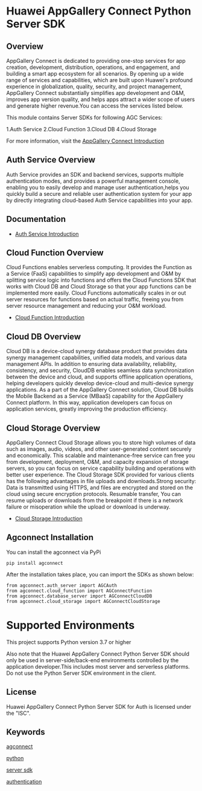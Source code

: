 # Huawei AppGallery Connect Python Server SDK

## Overview

AppGallery Connect is dedicated to providing one-stop services for app creation, development,
distribution, operations, and engagement, and building a smart app ecosystem for all scenarios.
By opening up a wide range of services and capabilities, which are built upon Huawei's profound
experience in globalization, quality, security, and project management, AppGallery Connect substantially
simplifies app development and O&M, improves app version quality, and helps apps attract a wider
scope of users and generate higher revenue.You can access the services listed below.

This module contains Server SDKs for following AGC Services:

1.Auth Service
2.Cloud Function
3.Cloud DB
4.Cloud Storage

For more information, visit
the [AppGallery Connect Introduction](https://developer.huawei.com/consumer/en/doc/development/AppGallery-connect-Guides/agc-introduction-0000001057492641)

## Auth Service Overview

Auth Service provides an SDK and backend services, supports multiple authentication modes,
and provides a powerful management console, enabling you to easily develop and manage user authentication,helps
you quickly build a secure and reliable user authentication system for your app by directly integrating
cloud-based Auth Service capabilities into your app.

## Documentation

- [Auth Service Introduction](https://developer.huawei.com/consumer/en/doc/development/AppGallery-connect-Guides/agc-auth-introduction-0000001053732605)

## Cloud Function Overview

Cloud Functions enables serverless computing. It provides the Function as a Service (FaaS) capabilities to
simplify app development and O&M by splitting service logic into functions and offers the Cloud Functions SDK that
works with Cloud DB and Cloud Storage so that your app functions can be implemented more easily. Cloud Functions
automatically scales in or out server resources for functions based on actual traffic, freeing you from server
resource management and reducing your O&M workload.

- [Cloud Function Introduction](https://developer.huawei.com/consumer/en/doc/development/AppGallery-connect-Guides/agc-cloudfunction-introduction-0000001059279544)

## Cloud DB Overview

Cloud DB is a device-cloud synergy database product that provides data synergy management capabilities, unified
data models, and various data management APIs. In addition to ensuring data availability, reliability,
consistency, and security, CloudDB enables seamless data synchronization between the device and cloud,
and supports offline application operations, helping developers quickly develop device-cloud and multi-device
synergy applications. As a part of the AppGallery Connect solution, Cloud DB builds the Mobile Backend as a Service
(MBaaS) capability for the AppGallery Connect platform. In this way, application developers can focus on
application services, greatly improving the production efficiency.

## Cloud Storage Overview

AppGallery Connect Cloud Storage allows you to store high volumes of data such as images, audio, videos, and other 
user-generated content securely and economically. This scalable and maintenance-free service can free you 
from development, deployment, O&M, and capacity expansion of storage servers, so you can focus on 
service capability building and operations with better user experience. The Cloud Storage SDK provided 
for various clients has the following advantages in file uploads and downloads.Strong security: 
Data is transmitted using HTTPS, and files are encrypted and stored on the cloud using secure 
encryption protocols. Resumable transfer, You can resume uploads or downloads from the breakpoint 
if there is a network failure or misoperation while the upload or download is underway.

- [Cloud Storage Introduction](https://developer.huawei.com/consumer/en/doc/development/AppGallery-connect-Guides/agc-cloudstorage-introduction-0000001054847259)

## Agconnect Installation

You can install the agconnect via PyPi

    pip install agconnect

After the installation takes place, you can import the SDKs as shown below:

    from agconnect.auth_server import AGCAuth
    from agconnect.cloud_function import AGConnectFunction
    from agconnect.database_server import AGConnectCloudDB
    from agconnect.cloud_storage import AGConnectCloudStorage

# Supported Environments

This project supports Python version 3.7 or higher

Also note that the Huawei AppGallery Connect Python Server SDK should only be used in server-side/back-end environments
controlled by the application developer.This includes most server and serverless platforms. Do not use the Python Server
SDK environment in the client.

## License

Huawei AppGallery Connect Python Server SDK for Auth is licensed under the "ISC".

## Keywords

[agconnect](https://pypi.org/search/?q=agconnect&o=)

[python](https://pypi.org/search/?q=python&o=)

[server sdk](https://pypi.org/search/?q=server+sdk&o=)

[authentication](https://pypi.org/search/?q=authentication&o=)
